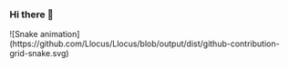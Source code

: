 ### Hi there 👋

<div>
   ![Snake animation](https://github.com/Llocus/Llocus/blob/output/dist/github-contribution-grid-snake.svg)
</div>

